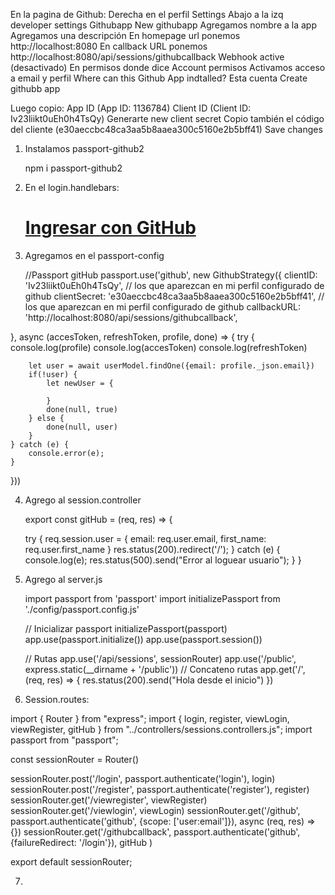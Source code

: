 En la pagina de Github:
Derecha en el perfil
Settings
Abajo a la izq developer settings
Githubapp
New githubapp
Agregamos nombre a la app
Agregamos una descripción 
En homepage url ponemos http://localhost:8080
En callback URL ponemos http://localhost:8080/api/sessions/githubcallback
Webhook active (desactivado)
En permisos donde dice Account permisos
Activamos acceso a email y perfil
Where can this Github App indtalled? Esta cuenta
Create githubb app

Luego copio:
App ID (App ID: 1136784)
Client ID (Client ID: Iv23liikt0uEh0h4TsQy)
Generarte new client secret
Copio también el código del cliente (e30aeccbc48ca3aa5b8aaea300c5160e2b5bff41)
Save changes

1) Instalamos passport-github2

    npm i passport-github2

2) En el login.handlebars:

    <h1>
    <a href="/api/sessions/github">Ingresar con GitHub</a>
    </h1>

3) Agregamos en el passport-config

    //Passport gitHub
passport.use('github', new GithubStrategy({
    clientID: 'Iv23liikt0uEh0h4TsQy', // los que aparezcan en mi perfil configurado de github
    clientSecret: 'e30aeccbc48ca3aa5b8aaea300c5160e2b5bff41', // los que aparezcan en mi perfil configurado de github
    callbackURL: 'http://localhost:8080/api/sessions/githubcallback',
    
}, async (accesToken, refreshToken, profile, done) => {
    try {
        console.log(profile)
        console.log(accesToken)
        console.log(refreshToken)

        let user = await userModel.findOne({email: profile._json.email})
        if(!user) {
            let newUser = {

            }
            done(null, true)
        } else {
            done(null, user)
        }
    } catch (e) {
        console.error(e);
    }
})) 

4) Agrego al session.controller

    export const gitHub = (req, res) => {
        
    try {
            req.session.user = {
                email: req.user.email,
                first_name: req.user.first_name
            }
            res.status(200).redirect('/');
    } catch (e) {
        console.log(e);
        res.status(500).send("Error al loguear usuario");
    }
}

5) Agrego al server.js

    import passport from 'passport'
    import initializePassport from './config/passport.config.js'

    // Inicializar passport
    initializePassport(passport)
    app.use(passport.initialize())
    app.use(passport.session())

    // Rutas
    app.use('/api/sessions', sessionRouter)
    app.use('/public', express.static(__dirname + '/public')) // Concateno rutas
    app.get('/', (req, res) => {
        res.status(200).send("Hola desde el inicio")
    })

6) Session.routes:

import { Router } from "express";
import { login, register, viewLogin, viewRegister, gitHub } from "../controllers/sessions.controllers.js";
import passport from "passport";

const sessionRouter = Router()

sessionRouter.post('/login', passport.authenticate('login'), login)
sessionRouter.post('/register', passport.authenticate('register'), register)
sessionRouter.get('/viewregister', viewRegister)
sessionRouter.get('/viewlogin', viewLogin)
sessionRouter.get('/github', passport.authenticate('github', {scope: ['user:email']}), async (req, res) => {})
sessionRouter.get('/githubcallback', passport.authenticate('github', {failureRedirect: '/login'}), gitHub )

export default sessionRouter;

7) 
